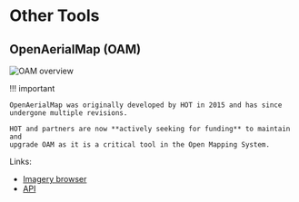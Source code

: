 # Other Tools

## OpenAerialMap (OAM)

![OAM overview][1]

!!! important

    OpenAerialMap was originally developed by HOT in 2015 and has since
    undergone multiple revisions.

    HOT and partners are now **actively seeking for funding** to maintain and
    upgrade OAM as it is a critical tool in the Open Mapping System.

Links:

- [Imagery browser][2]
- [API][3]

[1]: ./images/OAM-overview.jpg "OAM overview"
[2]: https://hotosm.github.io/oam-browser "OAM browser"
[3]: https://hotosm.github.io/oam-api "OAM API"
